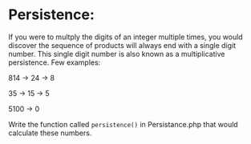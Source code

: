 # Persistence:

If you were to multply the digits of an integer multiple times, you would discover the sequence of products will always end with a single digit number. This single digit number is also known as a multiplicative persistence. Few examples:

814 -> 24 -> 8

35 -> 15 -> 5

5100 -> 0

Write the function called `persistence()` in Persistance.php that would calculate these numbers.